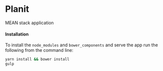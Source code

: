 # Planit

MEAN stack application

#### Installation

To install the `node_modules` and `bower_components` and serve the app run the following from the command line:

```sh
yarn install && bower install
gulp
```
